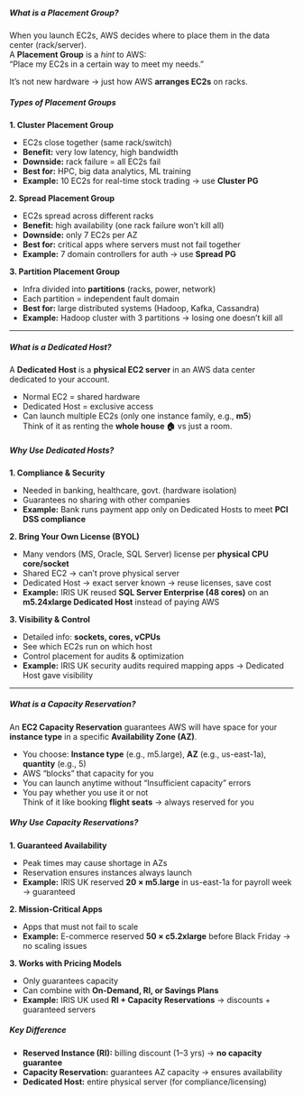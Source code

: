 ##### What is a Placement Group?
When you launch EC2s, AWS decides where to place them in the data center (rack/server).  
A **Placement Group** is a *hint* to AWS:  
“Place my EC2s in a certain way to meet my needs.”  

It’s not new hardware → just how AWS **arranges EC2s** on racks.  

##### Types of Placement Groups

**1. Cluster Placement Group**  
- EC2s close together (same rack/switch)  
- **Benefit:** very low latency, high bandwidth  
- **Downside:** rack failure = all EC2s fail  
- **Best for:** HPC, big data analytics, ML training  
- **Example:** 10 EC2s for real-time stock trading → use **Cluster PG**  

**2. Spread Placement Group**  
- EC2s spread across different racks  
- **Benefit:** high availability (one rack failure won’t kill all)  
- **Downside:** only 7 EC2s per AZ  
- **Best for:** critical apps where servers must not fail together  
- **Example:** 7 domain controllers for auth → use **Spread PG**  

**3. Partition Placement Group**  
- Infra divided into **partitions** (racks, power, network)  
- Each partition = independent fault domain  
- **Best for:** large distributed systems (Hadoop, Kafka, Cassandra)  
- **Example:** Hadoop cluster with 3 partitions → losing one doesn’t kill all  
---
##### What is a Dedicated Host?
A **Dedicated Host** is a **physical EC2 server** in an AWS data center dedicated to your account.  
- Normal EC2 = shared hardware  
- Dedicated Host = exclusive access  
- Can launch multiple EC2s (only one instance family, e.g., **m5**)  
Think of it as renting the **whole house 🏠** vs just a room.  

##### Why Use Dedicated Hosts?
**1. Compliance & Security**  
- Needed in banking, healthcare, govt. (hardware isolation)  
- Guarantees no sharing with other companies  
- **Example:** Bank runs payment app only on Dedicated Hosts to meet **PCI DSS compliance**  

**2. Bring Your Own License (BYOL)**  
- Many vendors (MS, Oracle, SQL Server) license per **physical CPU core/socket**  
- Shared EC2 → can’t prove physical server  
- Dedicated Host → exact server known → reuse licenses, save cost  
- **Example:** IRIS UK reused **SQL Server Enterprise (48 cores)** on an **m5.24xlarge Dedicated Host** instead of paying AWS  

**3. Visibility & Control**  
- Detailed info: **sockets, cores, vCPUs**  
- See which EC2s run on which host  
- Control placement for audits & optimization  
- **Example:** IRIS UK security audits required mapping apps → Dedicated Host gave visibility  
---
##### What is a Capacity Reservation?
An **EC2 Capacity Reservation** guarantees AWS will have space for your **instance type** in a specific **Availability Zone (AZ)**.  
- You choose: **Instance type** (e.g., m5.large), **AZ** (e.g., us-east-1a), **quantity** (e.g., 5)  
- AWS “blocks” that capacity for you  
- You can launch anytime without “Insufficient capacity” errors  
- You pay whether you use it or not  
Think of it like booking **flight seats** → always reserved for you  

##### Why Use Capacity Reservations?
**1. Guaranteed Availability**  
- Peak times may cause shortage in AZs  
- Reservation ensures instances always launch  
- **Example:** IRIS UK reserved **20 × m5.large** in us-east-1a for payroll week → guaranteed  

**2. Mission-Critical Apps**  
- Apps that must not fail to scale  
- **Example:** E-commerce reserved **50 × c5.2xlarge** before Black Friday → no scaling issues  

**3. Works with Pricing Models**  
- Only guarantees capacity  
- Can combine with **On-Demand, RI, or Savings Plans**  
- **Example:** IRIS UK used **RI + Capacity Reservations** → discounts + guaranteed servers  

##### Key Difference
- **Reserved Instance (RI):** billing discount (1–3 yrs) → **no capacity guarantee**  
- **Capacity Reservation:** guarantees AZ capacity → ensures availability  
- **Dedicated Host:** entire physical server (for compliance/licensing)  
